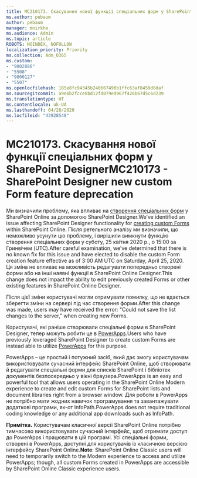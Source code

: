 ```yaml
---
title: MC210173. Скасування нової функції спеціальних форм у SharePoint Designer
ms.author: pebaum
author: pebaum
manager: mnirkhe
ms.audience: Admin
ms.topic: article
ROBOTS: NOINDEX, NOFOLLOW
localization_priority: Priority
ms.collection: Adm_O365
ms.custom:
- "9002886"
- "5508"
- "9000127"
- "5507"
ms.openlocfilehash: 185e8fc94345b240667490b1ffc63af8459d8daf
ms.sourcegitcommit: a9e6b2fcce8bd12fd079ed967f426b67d5c6d239
ms.translationtype: HT
ms.contentlocale: uk-UA
ms.lasthandoff: 04/28/2020
ms.locfileid: "43928548"
---
```

# <a name="mc210173---sharepoint-designer-new-custom-form-feature-deprecation"></a><span data-ttu-id="c5525-102">MC210173. Скасування нової функції спеціальних форм у SharePoint Designer</span><span class="sxs-lookup"><span data-stu-id="c5525-102">MC210173 - SharePoint Designer new custom Form feature deprecation</span></span>

<span data-ttu-id="c5525-103">Ми визначили проблему, яка впливає на [створення спеціальних форм](https://support.microsoft.com/en-us/office/create-a-custom-list-form-using-sharepoint-designer-917d8fdb-ee00-4441-adb3-a94612d1d105?ui=en-us&rs=en-us&ad=us#bm2) у SharePoint Online за допомогою SharePoint Designer.</span><span class="sxs-lookup"><span data-stu-id="c5525-103">We’ve identified an issue affecting SharePoint Designer functionality for [creating custom Forms](https://support.microsoft.com/en-us/office/create-a-custom-list-form-using-sharepoint-designer-917d8fdb-ee00-4441-adb3-a94612d1d105?ui=en-us&rs=en-us&ad=us#bm2) within SharePoint Online.</span></span> <span data-ttu-id="c5525-104">Після ретельного аналізу ми визначили, що неможливо усунути цю проблему, і вирішили вимкнути функцію створення спеціальних форм у суботу, 25 квітня 2020 р., о 15:00 за Гринвічем (UTC).</span><span class="sxs-lookup"><span data-stu-id="c5525-104">After careful examination, we’ve determined that there is no known fix for this issue and have elected to disable the custom Form creation feature effective as of 3:00 AM UTC on Saturday, April 25, 2020.</span></span> <span data-ttu-id="c5525-105">Ця зміна не впливає на можливість редагувати попередньо створені форми або на інші наявні функції в SharePoint Online Designer.</span><span class="sxs-lookup"><span data-stu-id="c5525-105">This change does not impact the ability to edit previously created Forms or other existing features in SharePoint Online Designer.</span></span>

<span data-ttu-id="c5525-106">Після цієї зміни користувачі могли отримувати помилку, що не вдається зберегти зміни на сервері під час створення форми.</span><span class="sxs-lookup"><span data-stu-id="c5525-106">After this change was made, users may have received the error: "Could not save the list changes to the server," when creating new Forms.</span></span>

<span data-ttu-id="c5525-107">Користувачі, які раніше створювали спеціальні форми в SharePoint Designer, тепер можуть робити це в [PowerApps](https://docs.microsoft.com/powerapps/maker/canvas-apps/customize-list-form).</span><span class="sxs-lookup"><span data-stu-id="c5525-107">Users who have previously leveraged SharePoint Designer to create custom Forms are instead able to utilize [PowerApps](https://docs.microsoft.com/powerapps/maker/canvas-apps/customize-list-form) for this purpose.</span></span>

<span data-ttu-id="c5525-108">PowerApps – це простий і потужний засіб, який дає змогу користувачам використовувати сучасний інтерфейс SharePoint Online, щоб створювати й редагувати спеціальні форми для списків SharePoint і бібліотек документів безпосередньо у вікні браузера.</span><span class="sxs-lookup"><span data-stu-id="c5525-108">PowerApps is an easy and powerful tool that allows users operating in the SharePoint Online Modern experience to create and edit custom Forms for SharePoint lists and document libraries right from a browser window.</span></span> <span data-ttu-id="c5525-109">Для роботи в PowerApps не потрібно мати жодних навичок програмування та завантажувати додаткові програми, як-от InfoPath.</span><span class="sxs-lookup"><span data-stu-id="c5525-109">PowerApps does not require traditional coding knowledge or any additional app downloads such as InfoPath.</span></span>

<span data-ttu-id="c5525-110">**Примітка.** Користувачам класичної версії SharePoint Online потрібно тимчасово використовувати сучасний інтерфейс, щоб отримати доступ до PowerApps і працювати в цій програмі. Усі спеціальні форми, створені в PowerApps, доступні для користувачів із класичною версією інтерфейсу SharePoint Online.</span><span class="sxs-lookup"><span data-stu-id="c5525-110">**Note**: SharePoint Online Classic users will need to temporarily switch to the Modern experience to access and utilize PowerApps; though, all custom Forms created in PowerApps are accessible by SharePoint Online Classic experience users.</span></span>
